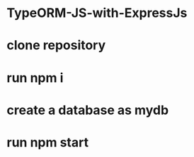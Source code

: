 # TypeORM-JS-with-ExpressJs

# clone repository
# run npm i
# create a database as mydb
# run npm start